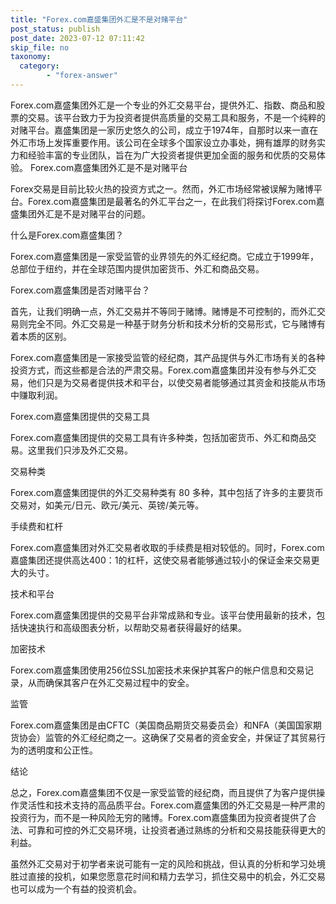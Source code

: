 ```yaml
---
title: "Forex.com嘉盛集团外汇是不是对赌平台"
post_status: publish
post_date: 2023-07-12 07:11:42
skip_file: no
taxonomy:
  category:
        - "forex-answer"
---
```


Forex.com嘉盛集团外汇是一个专业的外汇交易平台，提供外汇、指数、商品和股票的交易。该平台致力于为投资者提供高质量的交易工具和服务，不是一个纯粹的对赌平台。嘉盛集团是一家历史悠久的公司，成立于1974年，自那时以来一直在外汇市场上发挥重要作用。该公司在全球多个国家设立办事处，拥有雄厚的财务实力和经验丰富的专业团队，旨在为广大投资者提供更加全面的服务和优质的交易体验。 Forex.com嘉盛集团外汇是不是对赌平台

Forex交易是目前比较火热的投资方式之一。然而，外汇市场经常被误解为赌博平台。Forex.com嘉盛集团是最著名的外汇平台之一，在此我们将探讨Forex.com嘉盛集团外汇是不是对赌平台的问题。

什么是Forex.com嘉盛集团？

Forex.com嘉盛集团是一家受监管的业界领先的外汇经纪商。它成立于1999年，总部位于纽约，并在全球范围内提供加密货币、外汇和商品交易。

Forex.com嘉盛集团是否对赌平台？

首先，让我们明确一点，外汇交易并不等同于赌博。赌博是不可控制的，而外汇交易则完全不同。外汇交易是一种基于财务分析和技术分析的交易形式，它与赌博有着本质的区别。

Forex.com嘉盛集团是一家接受监管的经纪商，其产品提供与外汇市场有关的各种投资方式，而这些都是合法的严肃交易。Forex.com嘉盛集团并没有参与外汇交易，他们只是为交易者提供技术和平台，以使交易者能够通过其资金和技能从市场中赚取利润。

Forex.com嘉盛集团提供的交易工具

Forex.com嘉盛集团提供的交易工具有许多种类，包括加密货币、外汇和商品交易。这里我们只涉及外汇交易。

交易种类

Forex.com嘉盛集团提供的外汇交易种类有 80 多种，其中包括了许多的主要货币交易对，如美元/日元、欧元/美元、英镑/美元等。

手续费和杠杆

Forex.com嘉盛集团对外汇交易者收取的手续费是相对较低的。同时，Forex.com嘉盛集团还提供高达400：1的杠杆，这使交易者能够通过较小的保证金来交易更大的头寸。

技术和平台

Forex.com嘉盛集团提供的交易平台非常成熟和专业。该平台使用最新的技术，包括快速执行和高级图表分析，以帮助交易者获得最好的结果。

加密技术

Forex.com嘉盛集团使用256位SSL加密技术来保护其客户的帐户信息和交易记录，从而确保其客户在外汇交易过程中的安全。

监管

Forex.com嘉盛集团是由CFTC（美国商品期货交易委员会）和NFA（美国国家期货协会）监管的外汇经纪商之一。这确保了交易者的资金安全，并保证了其贸易行为的透明度和公正性。

结论

总之，Forex.com嘉盛集团不仅是一家受监管的经纪商，而且提供了为客户提供操作灵活性和技术支持的高品质平台。Forex.com嘉盛集团的外汇交易是一种严肃的投资行为，而不是一种风险无穷的赌博。Forex.com嘉盛集团为投资者提供了合法、可靠和可控的外汇交易环境，让投资者通过熟练的分析和交易技能获得更大的利益。

虽然外汇交易对于初学者来说可能有一定的风险和挑战，但认真的分析和学习处境胜过直接的投机，如果您愿意花时间和精力去学习，抓住交易中的机会，外汇交易也可以成为一个有益的投资机会。 
